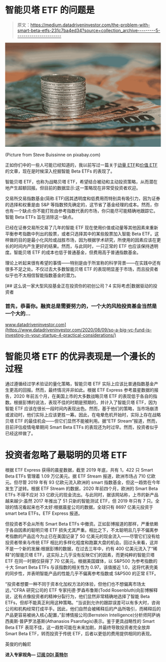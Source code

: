 # 智能贝塔 ETF 的问题是

> 原文：<https://medium.datadriveninvestor.com/the-problem-with-smart-beta-etfs-231c7ba4ed34?source=collection_archive---------5----------------------->

![](img/22505d529bc4735f10797d7f4c666143.png)

(Picture from Steve Buissinne on pixabay.com)

正如你们中的一些人可能已经知道的，我以前写过一篇关于[动量 ETF](https://medium.com/makingofamillionaire/how-well-are-momentum-etfs-doing-in-the-crisis-38ef89a91de6)和[价值 ETF](https://medium.com/makingofamillionaire/the-10-best-value-etfs-invest-like-warren-buffett-4727aaccf8a1)的文章，现在是时候深入挖掘智能 Beta ETFs 的表现了。

智能贝塔 ETF，也称为战略贝塔 ETF，希望结合被动和主动投资策略，从而潜在地产生超额回报。但目前的数据显示:这一策略现在非常受投资者欢迎。

交易所交易指数基金(简称 ETF)因其透明度和低费用而特别具有吸引力，因为证券的选择和权重是由 S&P 等指数预先确定的，这节省了基金经理的成本。然而，你也有一个缺点:你不能打败由参考指数代表的市场，你只能尽可能精确地跟踪它。智能 Beta ETFs 旨在消除这一缺点。

已经在证券交易所交易了几年的智能 ETF 现在使用价值或动量等其他因素来重新平衡参考指数中列出的股票，或者只选择其中的某些股票加入智能 Beta ETF。这样做的目的是最小化风险或战胜市场，因为根据学术研究，所使用的因素应该在更长的时间内产生更好的结果。然而，与此同时，一只正常的 ETF 也应该保持透明度。智能贝塔 ETF 的成本也低于普通基金，但费用高于普通指数基金。

理论上听起来很有希望的事情——特别是由于所宣称的科学背景——在实践中还有很多不足之处。不仅过去大多数智能贝塔 ETF 的表现明显差于市场，而且投资者似乎也不太相信智能指数基金的潜力。

[](https://www.datadriveninvestor.com/2020/08/09/so-a-big-vc-fund-is-investing-in-your-startup-4-practical-considerations/) [## 这么说一家大型风投基金正在投资你的初创公司？4 实际考虑|数据驱动的投资者

### 首先，恭喜你。融资总是需要努力的，一个大的风险投资基金当然是一个大的…

www.datadriveninvestor.com](https://www.datadriveninvestor.com/2020/08/09/so-a-big-vc-fund-is-investing-in-your-startup-4-practical-considerations/) 

# 智能贝塔 ETF 的优异表现是一个漫长的过程

通过遵循经过学术验证的量化策略，智能贝塔 ETF 实际上应该比普通指数基金产生更高的回报。然而，最终情况并非如此。根据 ETF Express 参考晨星数据的报告，2020 年前五个月，在美国上市的大多数战略贝塔 ETF 的表现低于各自的指数。根据彭博的说法，表现不佳的时期是预期的，并计入了智能贝塔 ETF，因为智能 ETF 应该在很长一段时间内表现出色。然而，基于他们的策略，当市场崩溃或波动时，他们实际上应该更胜一筹。因此，在电晕危机开始时，实际上存在战略贝塔 ETF 的最佳机会——但它们显然不能被利用。据“ETF Stream”报道，然而，目前评估疫情电晕期间 Smart Beta ETFs 的表现还为时过早。然而，投资者似乎已经这样做了。

# 投资者忽略了最聪明的贝塔 ETF

根据 ETF Express 获得的晨星数据，截至 2019 年底，共有 1，422 只 Smart Beta ETFs 管理着 1.09 万亿美元。据 ETF Stream 报道，欧洲市场占 710 亿欧元。但尽管 2019 年有 93 亿欧元流入欧洲的 smart 指数基金，但这一趋势在今年发生了逆转。根据 ETF Stream 的数据，2020 年前四个月，欧洲的 Smart Beta ETFs 不得不应对 33 亿欧元的现金流出。与此同时，据该网站称，上市的新产品越来越少:虽然 2017 年推出了 51 只新的智能测试 ETF，但 2019 年只有 7 只。全球的情况看起来也不太好:根据晨星公司的数据，全球只有 8697 亿美元投资于 smart beta ETFs，ETF Express 报道。

但投资者不会从所有 Smart Beta ETFs 中撤资。正如彭博报道的那样，严重依赖于各自因素的聪明贝塔 ETF 损失尤其严重。相比之下，不太聪明且几乎不偏离参考指数的产品迄今为止已在美国记录了 50 亿美元的现金流入——尽管它们没有给投资者带来与传统 ETF 相比的多样化程度和跑赢大盘的机会。回过头来看，这并不是一个新的发展:根据彭博的数据，在过去三年中，约有 400 亿美元流入了“稀释”的智能贝塔 ETF，这实际上几乎没有反映它们的因素，而更纯粹的智能贝塔 ETF 在同一时期仅获得了 70 亿美元。根据美国媒体，以 S&P500 为参考指数的十大 Smart Beta ETFs 与该指数的相关性为 0.97。该值接近 1.0，这将代表完美的同步性，并表明智能产品的性能几乎不偏离参考指数或 S&P500 的正常 ETF。

“投资者想要一种不同于资本化加权方法的体验，但他们也不想偏离市场太远，”CFRA 研究公司的 ETF 专家托德·罗森布鲁斯(Todd Rosenbluth)向彭博解释说，这有点像投资者的精神分裂行为，他们显然非常精确地选择了智能 Beta ETFs，但却不能真正利用这种策略。“当谈到允许的跟踪误差可以有多大时，咨询公司和机构经常打成平手。因此，他们自然会被稀释后的产品所吸引，而稀释后的产品更容易被纳入核心配置，”彭博情报公司(Bernstein Intelligence)分析师阿萨纳西奥斯·普萨罗法基斯(Athanasios Psarofagis)表示。鉴于更具战略性的 Smart Beta ETF 表现不佳，这一趋势可能在未来加剧，并最终导致投资者完全放弃 Smart Beta ETF，转而投资于传统 ETF，后者以更低的费用提供相同的表现。

英俊的约翰尼

**进入专家视角—** [**订阅 DDI 英特尔**](https://datadriveninvestor.com/ddi-intel)
